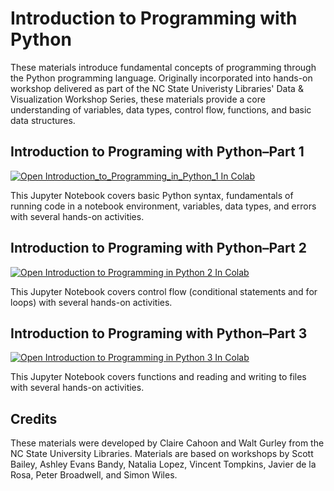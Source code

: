 # Introduction to Programming with Python

These materials introduce fundamental concepts of programming through the Python programming language. Originally incorporated into hands-on workshop delivered as part of the NC State Univeristy Libraries' Data & Visualization Workshop Series, these materials provide a core understanding of variables, data types, control flow, functions, and basic data structures.

## Introduction to Programing with Python–Part 1

[![Open Introduction_to_Programming_in_Python_1 In Colab](https://colab.research.google.com/assets/colab-badge.svg)](https://colab.research.google.com/github/ncsu-libraries-data-vis/introduction-to-programming-with-python/blob/main/Introduction_to_Programming_with_Python_1.ipynb)

This Jupyter Notebook covers basic Python syntax, fundamentals of running code in a notebook environment, variables, data types, and errors with several hands-on activities.

## Introduction to Programing with Python–Part 2

[![Open Introduction to Programming in Python 2 In Colab](https://colab.research.google.com/assets/colab-badge.svg)](https://colab.research.google.com/github/ncsu-libraries-data-vis/introduction-to-programming-with-python/blob/main/Introduction_to_Programming_with_Python_2.ipynb)

This Jupyter Notebook covers control flow (conditional statements and for loops) with several hands-on activities.

## Introduction to Programing with Python–Part 3

[![Open Introduction to Programming in Python 3 In Colab](https://colab.research.google.com/assets/colab-badge.svg)](https://colab.research.google.com/github/ncsu-libraries-data-vis/introduction-to-programming-with-python/blob/main/Introduction_to_Programming_with_Python_3.ipynb)

This Jupyter Notebook covers functions and reading and writing to files with several hands-on activities.

## Credits

These materials were developed by Claire Cahoon and Walt Gurley from the NC State University Libraries. Materials are based on workshops by Scott Bailey, Ashley Evans Bandy, Natalia Lopez, Vincent Tompkins, Javier de la Rosa, Peter Broadwell, and Simon Wiles.
